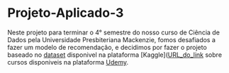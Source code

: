 # Projeto-Aplicado-3

Neste projeto para terminar o 4° semestre do nosso curso de Ciência de Dados pela Universidade Presbiteriana Mackenzie, fomos desafiados a fazer um modelo de recomendação, e decidimos por fazer o projeto baseado no [dataset]([URL_do_link](https://www.kaggle.com/datasets/hossaingh/udemy-courses?select=Course_info.csv))
disponivel na plataforma [Kaggle]([URL_do_link]([https://www.udemy.com](https://www.kaggle.com/)) sobre cursos disponiveis na plataforma [Udemy]([URL_do_link](https://www.udemy.com)). 
